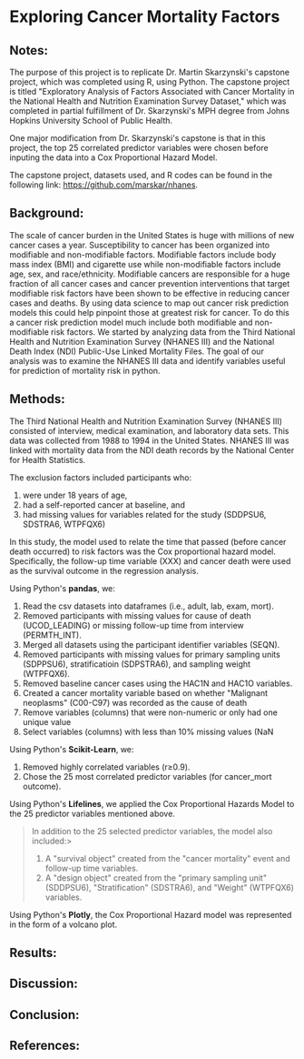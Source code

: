 
# Exploring Cancer Mortality Factors

## Notes: 
The purpose of this project is to replicate Dr. Martin Skarzynski's capstone project, which was completed using R, using Python. The capstone project is titled "Exploratory Analysis of Factors Associated with Cancer Mortality in the National Health and Nutrition Examination Survey Dataset," which was completed in partial fulfillment of Dr. Skarzynski's MPH degree from Johns Hopkins University School of Public Health. 

One major modification from Dr. Skarzynski's capstone is that in this project, the top 25 correlated predictor variables were chosen before inputing the data into a Cox Proportional Hazard Model. 

The capstone project, datasets used, and R codes can be found in the following link: https://github.com/marskar/nhanes. 

## Background:
The scale of cancer burden in the United States is huge with millions of new cancer cases a year. Susceptibility to cancer has been organized into modifiable and non-modifiable factors. Modifiable factors include body mass index (BMI) and cigarette use while non-modifiable factors include age, sex, and race/ethnicity. Modifiable cancers are responsible for a huge fraction of all cancer cases and cancer prevention interventions that target modifiable risk factors have been shown to be effective in reducing cancer cases and deaths. By using data science to map out cancer risk prediction models this could help pinpoint those at greatest risk for cancer. To do this a cancer risk prediction model much include both modifiable and non-modifiable risk factors. We started by analyzing data from the Third National Health and Nutrition Examination Survey (NHANES III) and the National Death Index (NDI) Public-Use Linked Mortality Files. The goal of our analysis was to examine the NHANES III data and identify variables useful for prediction of mortality risk in python. 

## Methods:
The Third National Health and Nutrition Examination Survey (NHANES III) consisted of interview, medical examination, and laboratory data sets. This data was collected from 1988 to 1994 in the United States. NHANES III was linked with mortality data from the NDI death records by the National Center for Health Statistics. 

The exclusion factors included participants who: 
1. were under 18 years of age, 
2. had a self-reported cancer at baseline, and 
3. had missing values for variables related for the study (SDDPSU6, SDSTRA6, WTPFQX6)

In this study, the model used to relate the time that passed (before cancer death occurred) to risk factors was the Cox proportional hazard model. Specifically, the follow-up time variable (XXX) and cancer death were used as the survival outcome in the regression analysis. 

Using Python's **pandas**, we: 
1. Read the csv datasets into dataframes (i.e., adult, lab, exam, mort).
2. Removed participants with missing values for cause of death (UCOD_LEADING) or missing follow-up time from interview (PERMTH_INT).
3. Merged all datasets using the participant identifier variables (SEQN).
4. Removed participants with missing values for primary sampling units (SDPPSU6), stratificatioin (SDPSTRA6), and sampling weight (WTPFQX6).
5. Removed baseline cancer cases using the HAC1N and HAC1O variables.
6. Created a cancer mortality variable based on whether "Malignant neoplasms" (C00-C97) was recorded as the cause of death
7. Remove variables (columns) that were non-numeric or only had one unique value 
8. Select variables (columns) with less than 10% missing values (NaN

Using Python's **Scikit-Learn**, we:
1. Removed highly correlated variables (r≥0.9).
2. Chose the 25 most correlated predictor variables (for cancer_mort outcome).  

Using Python's **Lifelines**, we applied the Cox Proportional Hazards Model to the 25 predictor variables mentioned above. 
> In addition to the 25 selected predictor variables, the model also included:> 
> 1. A "survival object" created from the "cancer mortality" event and follow-up time variables.
> 2. A "design object" created from the "primary sampling unit" (SDDPSU6), "Stratification" (SDSTRA6), and "Weight" (WTPFQX6) variables. 

Using Python's **Plotly**, the Cox Proportional Hazard model was represented in the form of a volcano plot. 

## Results:
## Discussion:
## Conclusion: 
## References: 

